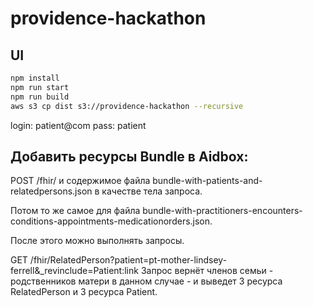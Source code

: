 # providence-hackathon

## UI

```sh
npm install
npm run start
npm run build
aws s3 cp dist s3://providence-hackathon --recursive
```

login:  patient@com
pass:   patient

## Добавить ресурсы Bundle в Aidbox:

POST /fhir/ 
и содержимое файла bundle-with-patients-and-relatedpersons.json в качестве тела запроса.

Потом то же самое для файла bundle-with-practitioners-encounters-conditions-appointments-medicationorders.json.

После этого можно выполнять запросы.

GET /fhir/RelatedPerson?patient=pt-mother-lindsey-ferrell&_revinclude=Patient:link
Запрос вернёт членов семьи - родственников матери в данном случае - и выведет 3 ресурса RelatedPerson и 3 ресурса Patient.

